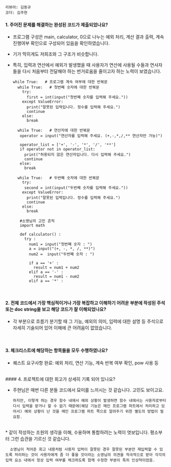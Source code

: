 ```리뷰어: 김동규```  
```코더: 김주현```
</br>  
#### 1. 주어진 문제를 해결하는 완성된 코드가 제출되었나요?  

* 프로그램 구성은 main, calculator, 0으로 나누는 예외 처리, 계산 결과 출력, 계속 진행여부 확인으로 구성되어 있음을 확인하였습니다.
* 기가 막히게도 저희조와 그 구조가 비슷합니다.
* 특히, 입력과 연산에서 예외가 발생했을 때 사용자가 연산에 사용될 수들과 연사자들을 다시 처음부터 전달해야 하는 번거로움을 줄이고자 하는 노력이 보였습니다.

      while True:   # 프로그램 계속 여부에 대한 반복문
        while True:   # 첫번째 숫자에 대한 반복문
          try:
            first = int(input("첫번째 숫자를 입력해 주세요."))
          except ValueError:
            print("잘못된 입력입니다. 정수를 입력해 주세요.")
            continue
          else:
            break
      
        while True:   # 연산자에 대한 반복문
         operator = input("연산자를 입력해 주세요. (+,-,*,/,** 연산자만 가능)")

         operator_list = ['+', '-', '*', '/', '**']
         if operator not in operator_list:
           print("허용되지 않은 연산자입니다. 다시 입력해 주세요.")
           continue
         else:
           break

        while True:   # 두번째 숫자에 대한 반복문
          try:
           second = int(input("두번째 숫자를 입력해 주세요."))
          except ValueError:
            print("잘못된 입력입니다. 정수를 입력해 주세요.")
            continue
          else:
            break

         #소영님의 고민 흔적
         import math
         
         def calculator() :
           try :
             num1 = input("첫번째 숫자 : ")
             a = input("(+, -, *, /, **)")
             num2 =  input("두번째 숫자 : ")

             if a == '+' :
               result = num1 + num2
             elif a == '-' :
               result = num1 - num2
             elif a == '*' :

</br>  

#### 2. 전체 코드에서 가장 핵심적이거나 가장 복잡하고 이해하기 어려운 부분에 작성된 주석 또는 doc string을 보고 해당 코드가 잘 이해되었나요?
* 각 부분으로 흐름기 분기할 때 그 기능, 예외의 의미, 입력에 대한 설명 등 주석으로 자세히 기술되어 있어 이해에 큰 어려움이 없었습니다.
 
</br>  

#### 3. 체크리스트에 해당하는 항목들을 모두 수행하였나요?  

* 퀘스트 요구사항 완료: 예외 처리, 연산 기능, 계속 반복 여부 확인, pow 사용 등

</br>  
#### 4. 프로젝트에 대한 회고가 상세히 기록 되어 있나요?  

* 주현님은 매번 다른 분들 코드에서 묘미를 느끼시는 것 같습니다. 고민도 보이고요.

      하지만, 이렇게 하는 경우 함수 내에서 예외 상황이 발생하면 함수 내에서는 사용자로부터 다시 입력을 받거나 할 수 없기 때문에(해당 기능은 메인 프로그램 파트에서 처리하고 있어서) 예외 상황이 난 것을 메인 프로그램 파트 쪽으로 알려주기 위한 별도의 방법이 필요함.  
</br>  
* 같이 작성하는 조원의 생각을 이해, 수용하며 통합하려는 노력이 엿보입니다. 평소부터 그런 습관을 기르신 것 같습니다.  

      소영님이 적어준 회고 내용처럼 사용자 입력이 잘못된 경우 잘못된 부분만 재입력할 수 있도록 처리하는 것이 사용자에게 좀 더 좋을 것이라는 소영님의 의견을 적극적으로 받아 각각의 입력 요소 내에서 정상 입력 여부를 체크하도록 함께 수정한 부분이 특히 인상적이었음.  
